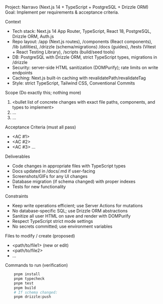 Project: Narravo (Next.js 14 + TypeScript + PostgreSQL + Drizzle ORM)
Goal: Implement <feature> per requirements & acceptance criteria.

Context
- Tech stack: Next.js 14 App Router, TypeScript, React 18, PostgreSQL, Drizzle ORM, Auth.js
- Repo layout:
  /app (Next.js routes), /components (React components), /lib (utilities), /drizzle (schema/migrations)
  /docs (guides), /tests (Vitest + React Testing Library), /scripts (build/seed tools)
- DB: PostgreSQL with Drizzle ORM, strict TypeScript types, migrations in /drizzle
- Security: server-side HTML sanitization (DOMPurify); rate limits on write endpoints
- Caching: Next.js built-in caching with revalidatePath/revalidateTag
- Style: strict TypeScript, Tailwind CSS, Conventional Commits

Scope (Do exactly this; nothing more)
1) <bullet list of concrete changes with exact file paths, components, and types to implement>
2) …
3) …

Acceptance Criteria (must all pass)
- <AC #1>
- <AC #2>
- <AC #3>
...

Deliverables
- Code changes in appropriate files with TypeScript types
- Docs updated in /docs/<topic>.md if user-facing
- Screenshots/GIFs for any UI changes
- Database migration (if schema changed) with proper indexes
- Tests for new functionality

Constraints
- Keep write operations efficient; use Server Actions for mutations
- No database-specific SQL; use Drizzle ORM abstractions
- Sanitize all user HTML on save and render with DOMPurify
- Respect TypeScript strict mode settings
- No secrets committed; use environment variables

Files to modify / create (proposed)
- <path/to/file1> (new or edit)
- <path/to/file2>
- …

Commands to run (verification)
```bash
    pnpm install
    pnpm typecheck
    pnpm test
    pnpm build
    # If schema changed:
    pnpm drizzle:push
```